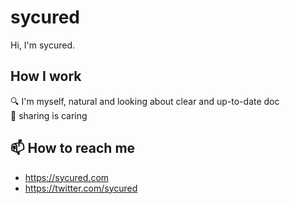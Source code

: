 # sycured
Hi, I'm sycured.


## How I work
🔍 I'm myself, natural and looking about clear and up-to-date doc  
💝 sharing is caring


## 📫 How to reach me
- https://sycured.com
- https://twitter.com/sycured
